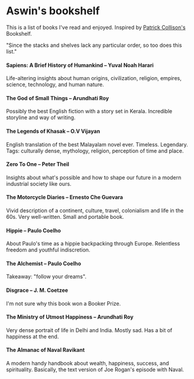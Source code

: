 # Aswin's bookshelf

This is a list of books I've read and enjoyed. Inspired by [Patrick Collison's](https://patrickcollison.com/bookshelf) Bookshelf.

"Since the stacks and shelves lack any particular order, so too does this list."

#### Sapiens: A Brief History of Humankind – Yuval Noah Harari
Life-altering insights about human origins, civilization, religion, 
empires, science, technology, and human nature.

#### The God of Small Things – Arundhati Roy
Possibly the best English fiction with a story set in Kerala. Incredible storyline
and way of writing.

#### The Legends of Khasak – O.V Vijayan
English translation of the best Malayalam novel ever. Timeless. Legendary.
Tags: culturally dense, mythology, religion, perception of time
and place.

#### Zero To One – Peter Theil
Insights about what's possible and how to shape our future
in a modern industrial society like ours.

#### The Motorcycle Diaries – Ernesto Che Guevara
Vivid description of a continent, culture, travel, colonialism and life
in the 60s.
Very well-written. Small and portable book.

#### Hippie – Paulo Coelho
About Paulo's time as a hippie backpacking through Europe. 
Relentless freedom and youthful indiscretion.

#### The Alchemist – Paulo Coelho
Takeaway: "follow your dreams".

#### Disgrace – J. M. Coetzee
I'm not sure why this book won a Booker Prize.

#### The Ministry of Utmost Happiness – Arundhati Roy
Very dense portrait of life in Delhi and India.
Mostly sad. Has a bit of happiness at the end.

#### The Almanac of Naval Ravikant
A modern handy handbook about wealth, happiness, success, and spirituality.
Basically, the text version of Joe Rogan's episode with Naval.